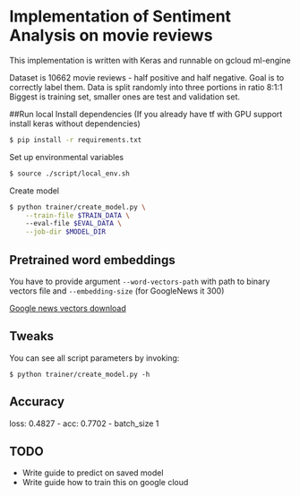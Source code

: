 # Implementation of Sentiment Analysis on movie reviews
This implementation is written with Keras and runnable on gcloud ml-engine

Dataset is 10662 movie reviews - half positive and half negative. 
Goal is to correctly label them. Data is split randomly into three portions in ratio 8:1:1
Biggest is training set, smaller ones are test and validation set.

##Run local
Install dependencies (If you already have tf with GPU support install keras without dependencies)

```bash
$ pip install -r requirements.txt
```
Set up environmental variables
```bash
$ source ./script/local_env.sh
```
Create model
```bash
$ python trainer/create_model.py \
    --train-file $TRAIN_DATA \          
    --eval-file $EVAL_DATA \
    --job-dir $MODEL_DIR
```

## Pretrained word embeddings
You have to provide argument `--word-vectors-path` with path to binary vectors file and `--embedding-size` 
(for GoogleNews it 300)

[Google news vectors download](https://drive.google.com/file/d/0B7XkCwpI5KDYNlNUTTlSS21pQmM/edit?usp=sharing)

## Tweaks 
You can see all script parameters by invoking:
```
$ python trainer/create_model.py -h
```

## Accuracy
loss: 0.4827 - acc: 0.7702 - batch_size 1


## TODO
- Write guide to predict on saved model
- Write guide how to train this on google cloud
